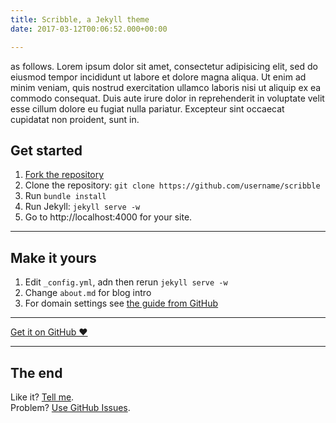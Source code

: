 ```yaml
---
title: Scribble, a Jekyll theme
date: 2017-03-12T00:06:52.000+00:00

---
```

 as follows. Lorem ipsum dolor sit amet, consectetur adipisicing elit, sed do eiusmod tempor incididunt ut labore et dolore magna aliqua. Ut enim ad minim veniam, quis nostrud exercitation ullamco laboris nisi ut aliquip ex ea commodo consequat. Duis aute irure dolor in reprehenderit in voluptate velit esse cillum dolore eu fugiat nulla pariatur. Excepteur sint occaecat cupidatat non proident, sunt in.

## Get started

1. [Fork the repository](https://github.com/muan/scribble/fork)
2. Clone the repository: `git clone https://github.com/username/scribble`
3. Run `bundle install`
4. Run Jekyll: `jekyll serve -w`
5. Go to http://localhost:4000 for your site.

***

## Make it yours

1. Edit `_config.yml`, adn then rerun `jekyll serve -w`
2. Change `about.md` for blog intro
3. For domain settings see [the guide from GitHub](https://help.github.com/articles/setting-up-a-custom-domain-with-pages)

***

<a href="https://github.com/muan/scribble" class="pa3 tc ba br2 db">Get it on GitHub ♥</a>

***

## The end

Like it? [Tell me](http://twitter.com/muanchiou).<br/>
Problem? [Use GitHub Issues](https://github.com/muan/scribble).